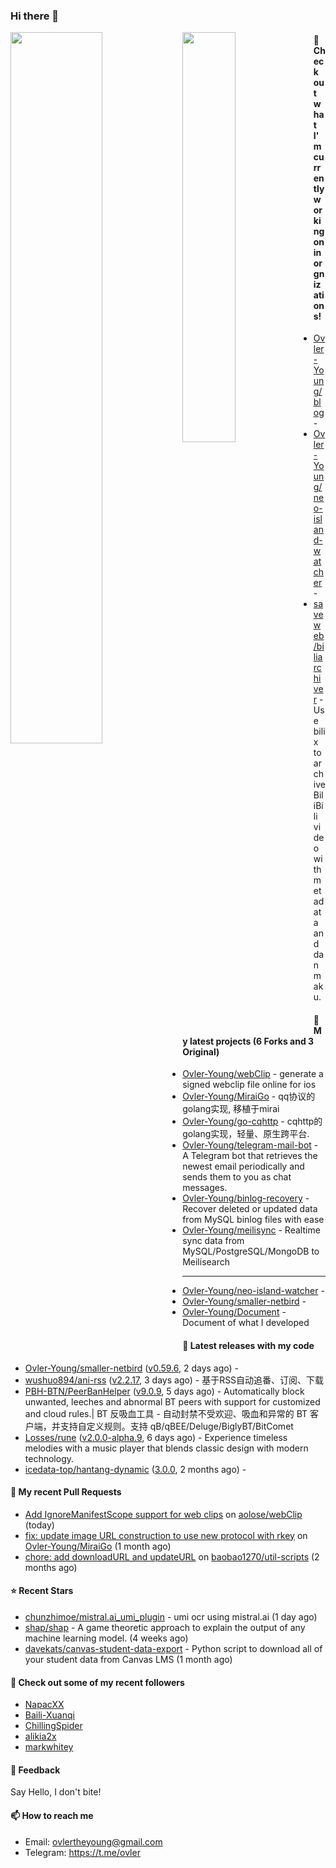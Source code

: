 ### Hi there 👋

<img align="left" width="54%" src="https://github-readme-stats-mauve-one-69.vercel.app/api?username=Ovler-Young&theme=dark&count_private=true&show_icons=true" />
<img align="left" width="41%" src="https://github-readme-stats-mauve-one-69.vercel.app/api/top-langs/?username=Ovler-Young&layout=compact&theme=dark&include_all_commits=true&count_private=true" />

#### 👷 Check out what I'm currently working on in orgnizations!

- [Ovler-Young/blog](https://github.com/Ovler-Young/blog) - 
- [Ovler-Young/neo-island-watcher](https://github.com/Ovler-Young/neo-island-watcher) - 
- [saveweb/biliarchiver](https://github.com/saveweb/biliarchiver) -  Use bilix to archive BiliBili video with metadata and danmaku.

#### 🌱 My latest projects (6 Forks and 3 Original)

- [Ovler-Young/webClip](https://github.com/Ovler-Young/webClip) - generate a signed webclip file online for ios 
- [Ovler-Young/MiraiGo](https://github.com/Ovler-Young/MiraiGo) - qq协议的golang实现, 移植于mirai
- [Ovler-Young/go-cqhttp](https://github.com/Ovler-Young/go-cqhttp) - cqhttp的golang实现，轻量、原生跨平台.
- [Ovler-Young/telegram-mail-bot](https://github.com/Ovler-Young/telegram-mail-bot) - A Telegram bot that retrieves the newest email periodically and sends them to you as chat messages.
- [Ovler-Young/binlog-recovery](https://github.com/Ovler-Young/binlog-recovery) - Recover deleted or updated data from MySQL binlog files with ease
- [Ovler-Young/meilisync](https://github.com/Ovler-Young/meilisync) - Realtime sync data from MySQL/PostgreSQL/MongoDB to Meilisearch
- ---

- [Ovler-Young/neo-island-watcher](https://github.com/Ovler-Young/neo-island-watcher) - 
- [Ovler-Young/smaller-netbird](https://github.com/Ovler-Young/smaller-netbird) - 
- [Ovler-Young/Document](https://github.com/Ovler-Young/Document) - Document of what I developed

#### 🔭 Latest releases with my code

- [Ovler-Young/smaller-netbird](https://github.com/Ovler-Young/smaller-netbird) ([v0.59.6](https://github.com/Ovler-Young/smaller-netbird/releases/tag/v0.59.6), 2 days ago) - 
- [wushuo894/ani-rss](https://github.com/wushuo894/ani-rss) ([v2.2.17](https://github.com/wushuo894/ani-rss/releases/tag/v2.2.17), 3 days ago) - 基于RSS自动追番、订阅、下载
- [PBH-BTN/PeerBanHelper](https://github.com/PBH-BTN/PeerBanHelper) ([v9.0.9](https://github.com/PBH-BTN/PeerBanHelper/releases/tag/v9.0.9), 5 days ago) - Automatically block unwanted, leeches and abnormal BT peers with support for customized and cloud rules.| BT 反吸血工具 - 自动封禁不受欢迎、吸血和异常的 BT 客户端，并支持自定义规则。支持 qB/qBEE/Deluge/BiglyBT/BitComet
- [Losses/rune](https://github.com/Losses/rune) ([v2.0.0-alpha.9](https://github.com/Losses/rune/releases/tag/v2.0.0-alpha.9), 6 days ago) - Experience timeless melodies with a music player that blends classic design with modern technology.
- [icedata-top/hantang-dynamic](https://github.com/icedata-top/hantang-dynamic) ([3.0.0](https://github.com/icedata-top/hantang-dynamic/releases/tag/3.0.0), 2 months ago) - 

#### 🔨 My recent Pull Requests

- [Add IgnoreManifestScope support for web clips](https://github.com/aolose/webClip/pull/1) on [aolose/webClip](https://github.com/aolose/webClip) (today)
- [fix: update image URL construction to use new protocol with rkey](https://github.com/Ovler-Young/MiraiGo/pull/1) on [Ovler-Young/MiraiGo](https://github.com/Ovler-Young/MiraiGo) (1 month ago)
- [chore: add downloadURL and updateURL](https://github.com/baobao1270/util-scripts/pull/3) on [baobao1270/util-scripts](https://github.com/baobao1270/util-scripts) (2 months ago)

#### ⭐ Recent Stars

- [chunzhimoe/mistral.ai_umi_plugin](https://github.com/chunzhimoe/mistral.ai_umi_plugin) - umi ocr using mistral.ai (1 day ago)
- [shap/shap](https://github.com/shap/shap) - A game theoretic approach to explain the output of any machine learning model. (4 weeks ago)
- [davekats/canvas-student-data-export](https://github.com/davekats/canvas-student-data-export) - Python script to download all of your student data from Canvas LMS (1 month ago)

#### 👯 Check out some of my recent followers

- [NapacXX](https://github.com/NapacXX)
- [Baili-Xuanqi](https://github.com/Baili-Xuanqi)
- [ChillingSpider](https://github.com/ChillingSpider)
- [alikia2x](https://github.com/alikia2x)
- [markwhitey](https://github.com/markwhitey)

#### 💬 Feedback

Say Hello, I don't bite!

#### 📫 How to reach me

- Email: ovlertheyoung@gmail.com
- Telegram: https://t.me/ovler
